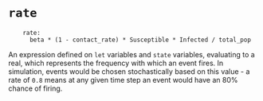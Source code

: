 # `rate`

```easel
    rate:
      beta * (1 - contact_rate) * Susceptible * Infected / total_pop
```

An expression defined on `let` variables and `state` variables, evaluating to a
real, which represents the frequency with which an event fires. In simulation,
events would be chosen stochastically based on this value - a rate of `0.8`
means at any given time step an event would have an 80% chance of firing.
